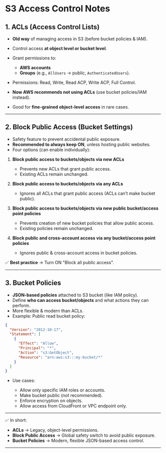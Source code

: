 # S3 Access Control Notes

## 1. ACLs (Access Control Lists)

* **Old way** of managing access in S3 (before bucket policies & IAM).
* Control access **at object level or bucket level**.
* Grant permissions to:

  * **AWS accounts**
  * **Groups** (e.g., `AllUsers` → public, `AuthenticatedUsers`).
* Permissions: Read, Write, Read ACP, Write ACP, Full Control.
* **Now AWS recommends not using ACLs** (use bucket policies/IAM instead).
* Good for **fine-grained object-level access** in rare cases.

---

## 2. Block Public Access (Bucket Settings)

* Safety feature to prevent accidental public exposure.
* **Recommended to always keep ON**, unless hosting public websites.
* Four options (can enable individually):

1. **Block public access to buckets/objects via new ACLs**

   * Prevents new ACLs that grant public access.
   * Existing ACLs remain unchanged.

2. **Block public access to buckets/objects via any ACLs**

   * Ignores all ACLs that grant public access (ACLs can’t make bucket public).

3. **Block public access to buckets/objects via new public bucket/access point policies**

   * Prevents creation of new bucket policies that allow public access.
   * Existing policies remain unchanged.

4. **Block public and cross-account access via any bucket/access point policies**

   * Ignores public & cross-account access in bucket policies.

✅ **Best practice** → Turn ON "Block all public access".

---

## 3. Bucket Policies

* **JSON-based policies** attached to S3 bucket (like IAM policy).
* Define **who can access bucket/objects** and what actions they can perform.
* More flexible & modern than ACLs.
* Example: Public read bucket policy:

```json
{
  "Version": "2012-10-17",
  "Statement": [
    {
      "Effect": "Allow",
      "Principal": "*",
      "Action": "s3:GetObject",
      "Resource": "arn:aws:s3:::my-bucket/*"
    }
  ]
}
```

* Use cases:

  * Allow only specific IAM roles or accounts.
  * Make bucket public (not recommended).
  * Enforce encryption on objects.
  * Allow access from CloudFront or VPC endpoint only.

---

✅ In short:

* **ACLs** → Legacy, object-level permissions.
* **Block Public Access** → Global safety switch to avoid public exposure.
* **Bucket Policies** → Modern, flexible JSON-based access control.

---
